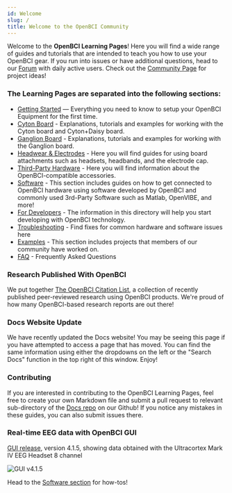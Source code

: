 ```yaml
---
id: Welcome
slug: /
title: Welcome to the OpenBCI Community
---
```

Welcome to the **OpenBCI Learning Pages**! Here you will find a wide range of guides and tutorials that are intended to teach you how to use your OpenBCI gear. If you run into issues or have additional questions, head to our [Forum](https://openbci.com/forum/) with daily active users. Check out the [Community Page](http://openbci.com/community) for project ideas!

### The Learning Pages are separated into the following sections:

-   [Getting Started](GettingStarted/00-GettingStartedLanding.md) — Everything you need to know to setup your OpenBCI Equipment for the first time.
-   [Cyton Board](02Cyton/01-CytonBoard.md) - Explanations, tutorials and examples for working with the Cyton board and Cyton+Daisy board.
-   [Ganglion Board](03Ganglion/01-GanglionBoard.md) - Explanations, tutorials and examples for working with the Ganglion board.
-   [Headwear & Electrodes](04AddOns/00-AddOnLanding.md) - Here you will find guides for using board attachments such as headsets, headbands, and the electrode cap.
-   [Third-Party Hardware](05ThirdParty/00-ThirdPartyLanding.md) - Here you will find information about the OpenBCI-compatible accessories.
-   [Software](06Software/00-SoftwareLanding.md) - This section includes guides on how to get connected to OpenBCI hardware using software developed by OpenBCI and commonly used 3rd-Party Software such as Matlab, OpenVIBE, and more!
-   [For Developers](11ForDevelopers/00-ForDevelopersLanding.md) - The information in this directory will help you start developing with OpenBCI technology.
-   [Troubleshooting](10Troubleshooting/00-TroubleshootingLanding.md) - Find fixes for common hardware and software issues here
-   [Examples](07Examples/00-ExamplesLanding.md) - This section includes projects that members of our community have worked on.
-   [FAQ](08FAQ/00-FAQ.md) - Frequently Asked Questions

### Research Published With OpenBCI

We put together [The OpenBCI Citation List](https://docs.openbci.com/citations), a collection of recently published peer-reviewed research using OpenBCI products. We're proud of how many OpenBCI-based research reports are out there!

### Docs Website Update

We have recently updated the Docs website! You may be seeing this page if you have attempted to access a page that has moved. You can find the same information using either the dropdowns on the left or the "Search Docs" function in the top right of this window. Enjoy!

### Contributing

If you are interested in contributing to the OpenBCI Learning Pages, feel free to create your own Markdown file and submit a pull request to relevant sub-directory of the [Docs repo](https://github.com/openbci/Documentation) on our Github! If you notice any mistakes in these guides, you can also submit issues there.

### Real-time EEG data with OpenBCI GUI

[GUI release](https://github.com/OpenBCI/OpenBCI_GUI/releases), version 4.1.5, showing data obtained with the Ultracortex Mark IV EEG Headset 8 channel

![GUI v4.1.5](https://media.giphy.com/media/KyAYyrf3lkE6dsTKej/giphy.gif)

Head to the [Software section](06Software/00-SoftwareLanding.md) for how-tos!

